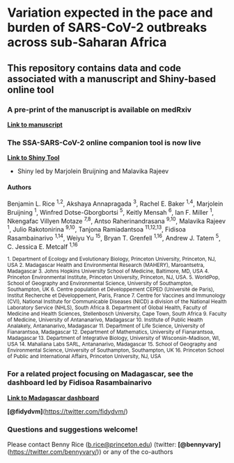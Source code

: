 # Variation expected in the pace and burden of SARS-CoV-2 outbreaks across sub-Saharan Africa

## This repository contains data and code associated with a manuscript and Shiny-based online tool

### A pre-print of the manuscript is available on medRxiv

**[Link to manuscript](https://www.medrxiv.org/content/10.1101/2020.07.23.20161208v1)**

### The SSA-SARS-CoV-2 online companion tool is now live

**[Link to Shiny Tool](https://labmetcalf.shinyapps.io/covid19-burden-africa/)**

- Shiny led by Marjolein Bruijning and Malavika Rajeev

#### Authors

Benjamin L. Rice <sup>1,2</sup>, Akshaya Annapragada <sup>3</sup>, Rachel E. Baker <sup>1,4</sup>, Marjolein Bruijning <sup>1</sup>, Winfred Dotse-Gborgbortsi <sup>5</sup>, Keitly Mensah <sup>6</sup>, Ian F. Miller <sup>1</sup>, Nkengafac Villyen Motaze <sup>7,8</sup>, Antso Raherinandrasana <sup>9,10</sup>, Malavika Rajeev <sup>1</sup>, Julio Rakotonirina <sup>9,10</sup>, Tanjona Ramiadantsoa <sup>11,12,13</sup>, Fidisoa Rasambainarivo <sup>1,14</sup>, Weiyu Yu <sup>15</sup>, Bryan T. Grenfell <sup>1,16</sup>, Andrew J. Tatem <sup>5</sup>, C. Jessica E. Metcalf <sup>1,16</sup>

<sup>
1. Department of Ecology and Evolutionary Biology, Princeton University, Princeton, NJ, USA
2. Madagascar Health and Environmental Research (MAHERY), Maroantsetra, Madagascar
3. Johns Hopkins University School of Medicine, Baltimore, MD, USA
4. Princeton Environmental Institute, Princeton University, Princeton, NJ, USA.
5. WorldPop, School of Geography and Environmental Science, University of Southampton, Southampton, UK
6. Centre population et Développement CEPED (Université de Paris), Institut Recherche et Développement, Paris, France
7. Centre for Vaccines and Immunology (CVI), National Institute for Communicable Diseases (NICD) a division of the National Health Laboratory Service (NHLS), South Africa
8. Department of Global Health, Faculty of Medicine and Health Sciences, Stellenbosch University, Cape Town, South Africa
9. Faculty of Medicine, University of Antananarivo, Madagascar
10. Institute of Public Health Analakely, Antananarivo, Madagascar
11. Department of Life Science, University of Fianarantsoa, Madagascar
12. Department of Mathematics, University of Fianarantsoa, Madagascar
13. Department of Integrative Biology, University of Wisconsin-Madison, WI, USA
14. Mahaliana Labs SARL, Antananarivo, Madagascar
15. School of Geography and Environmental Science, University of Southampton, Southampton, UK
16. Princeton School of Public and International Affairs, Princeton University, NJ, USA
</sup>

### For a related project focusing on Madagascar, see the dashboard led by Fidisoa Rasambainarivo

**[Link to Madagascar dashboard](https://www.covid19mg.org/)**

**[@fidydvm]**(https://twitter.com/fidydvm/)

### Questions and suggestions welcome!

Please contact Benny Rice (b.rice@princeton.edu) (twitter: **[@bennyvary]**(https://twitter.com/bennyvary/)) or any of the co-authors
          


